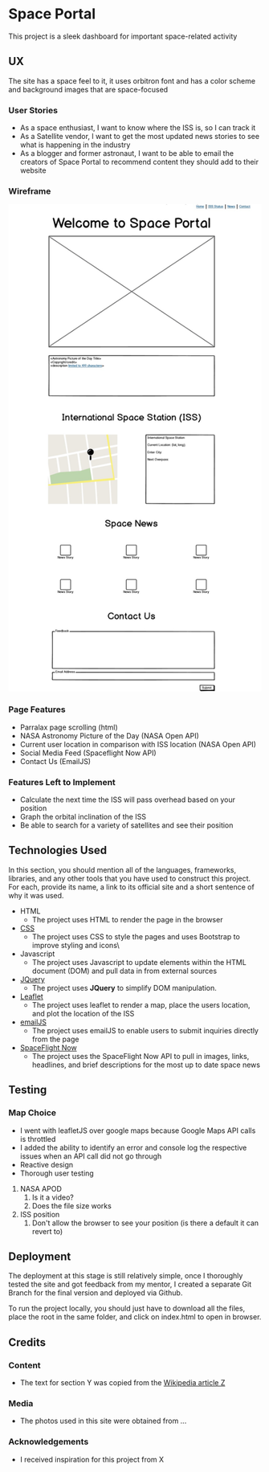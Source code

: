 # Space Portal

This project is a sleek dashboard for important space-related activity
 
## UX

The site has a space feel to it, it uses orbitron font and has a color scheme and background images that are space-focused

### User Stories
 
- As a space enthusiast, I want to know where the ISS is, so I can track it
- As a Satellite vendor, I want to get the most updated news stories to see what is happening in the industry
- As a blogger and former astronaut, I want to be able to email the creators of Space Portal to recommend content they should add to their website 

### Wireframe

![Wireframe](assets/wireframe/wireframe.jpg)

### Page Features

- Parralax page scrolling (html)
- NASA Astronomy Picture of the Day (NASA Open API)
- Current user location in comparison with ISS location (NASA Open API)
- Social Media Feed (Spaceflight Now API)
- Contact Us (EmailJS)
 
### Features Left to Implement

- Calculate the next time the ISS will pass overhead based on your position
- Graph the orbital inclination of the ISS
- Be able to search for a variety of satellites and see their position

## Technologies Used

In this section, you should mention all of the languages, frameworks, libraries, and any other tools that you have used to construct this project. For each, provide its name, a link to its official site and a short sentence of why it was used.

- HTML 
    - The project uses HTML to render the page in the browser
- [CSS](https://stackpath.bootstrapcdn.com)  
    - The project uses CSS to style the pages and uses Bootstrap to improve styling and icons\
- Javascript
    - The project uses Javascript to update elements within the HTML document (DOM) and pull data in from external sources
- [JQuery](https://jquery.com)
    - The project uses **JQuery** to simplify DOM manipulation.
- [Leaflet](https://leafletjs.com)
    - The project uses leaflet to render a map, place the users location, and plot the location of the ISS
- [emailJS](https://emailjs.com)
    - The project uses emailJS to enable users to submit inquiries directly from the page
- [SpaceFlight Now](http://spaceflightnow.com)
    - The project uses the SpaceFlight Now API to pull in images, links, headlines, and brief descriptions for the most up to date space news

## Testing

### Map Choice

- I went with leafletJS over google maps because Google Maps API calls is throttled
- I added the ability to identify an error and console log the respective issues when an API call did not go through
- Reactive design
- Thorough user testing
1. NASA APOD
    1. Is it a video?
    2. Does the file size works
2. ISS position
    1. Don't allow the browser to see your position (is there a default it can revert to)



## Deployment

The deployment at this stage is still relatively simple, once I thoroughly tested the site and got feedback from my mentor, I created a separate Git Branch for the final version and deployed via Github. 

To run the project locally, you should just have to download all the files, place the root in the same folder, and click on index.html to open in browser.


## Credits

### Content
- The text for section Y was copied from the [Wikipedia article Z](https://en.wikipedia.org/wiki/Z)

### Media
- The photos used in this site were obtained from ...

### Acknowledgements

- I received inspiration for this project from X
